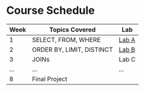 # Course Schedule

| Week | Topics Covered                      | Lab         |
|------|--------------------------------------|-------------|
| 1    | SELECT, FROM, WHERE                 | [Lab A](labs/labA.md) |
| 2    | ORDER BY, LIMIT, DISTINCT           | [Lab B](labs/labB.md) |
| 3    | JOINs                               | Lab C       |
| ...  | ...                                  | ...         |
| 8    | Final Project                       |             |
